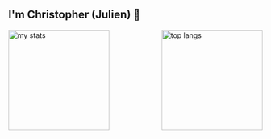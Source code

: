 ## I'm Christopher (Julien) 👋

<div style="display: flex; justify-content: space-between; align-items: center;">
    <img alt="my stats" style="height: 200px;" src="https://github-readme-stats.vercel.app/api?username=christopherjulien&show_icons=true&rank_icon=github&hide_rank=true&custom_title=Github&nbsp;Stats"/>
    <img alt="top langs" style="height: 200px;" src="https://github-readme-stats.vercel.app/api/top-langs/?username=christopherjulien&hide=makefile,cmake&layout=donut"/>
</div>
